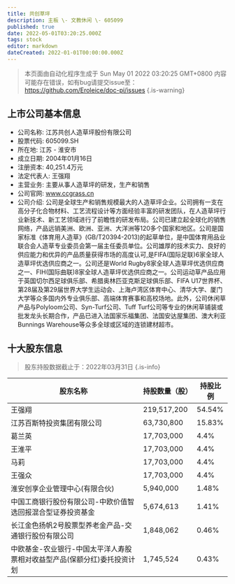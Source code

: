 ```yaml
---
title: 共创草坪
description: 主板 \- 文教休闲 \- 605099
published: true
date: 2022-05-01T03:20:25.000Z
tags: stock
editor: markdown
dateCreated: 2022-01-01T00:00:00.000Z
---
```


> 本页面由自动化程序生成于 Sun May 01 2022 03:20:25 GMT+0800
> 内容可能存在错误，如有bug请提交issue至：https://github.com/Eroleice/doc-pi/issues
{.is-warning}

## 上市公司基本信息
- 公司名称: 江苏共创人造草坪股份有限公司
- 股票代码: 605099.SH
- 所在地: 江苏 - 淮安市
- 成立日期: 2004年01月16日
- 注册资本: 40,251.4万元
- 法定代表人: 王强翔
- 主营业务: 主要从事人造草坪的研发，生产和销售
- 公司官网: www.ccgrass.cn
- 公司介绍: 公司是全球生产和销售规模最大的人造草坪企业。公司拥有一支在高分子化合物材料、工艺流程设计等方面经验丰富的研发团队，在人造草坪行业新技术、新工艺领域进行了前瞻性的研发布局。公司已建立起全球化的销售网络，产品远销美洲、欧洲、亚洲、大洋洲等120多个国家和地区。公司是国家标准《体育用人造草》(GB/T20394-2013)的起草单位，是中国体育用品业联合会人造草专业委员会第一届主任委员单位。公司雄厚的技术实力、良好的供应能力和优异的产品质量获得市场的高度认可,是FIFA(国际足联)6家全球人造草坪优选供应商之一。公司还是World Rugby8家全球人造草坪优选供应商之一、FIH(国际曲联)8家全球人造草坪优选供应商之一。公司运动草产品应用于英国切尔西足球俱乐部、希腊奥林匹亚克斯足球俱乐部、FIFA U17世界杯、第28届及第29届世界大学生运动会、上海卢湾区体育中心、清华大学、厦门大学等众多国内外专业俱乐部、高端体育赛事和高校场地。此外，公司休闲草产品与Polyloom公司、Syn-Turf公司、Tuff Turf公司等专业的休闲草铺装或批发龙头长期合作，产品已进入法国家乐福集团、法国安达屋集团、澳大利亚Bunnings Warehouse等众多全球或区域的连锁建材超市。


## 十大股东信息
> 股东持股数据截止于：2022年03月31日
{.is-info}

| 股东名称 | 持股数量（股） | 持股比例 |
| --- | --- | --- |
| 王强翔 | 219,517,200 | 54.54% |
| 江苏百斯特投资集团有限公司 | 63,730,800 | 15.83% |
| 葛兰英 | 17,703,000 | 4.4% |
| 王淮平 | 17,703,000 | 4.4% |
| 马莉 | 17,703,000 | 4.4% |
| 王强众 | 17,703,000 | 4.4% |
| 淮安创享企业管理中心(有限合伙) | 5,940,000 | 1.48% |
| 中国工商银行股份有限公司-中欧价值智选回报混合型证券投资基金 | 5,674,613 | 1.41% |
| 长江金色扬帆2号股票型养老金产品-交通银行股份有限公司 | 1,848,062 | 0.46% |
| 中欧基金-农业银行-中国太平洋人寿股票相对收益型产品(保额分红)委托投资计划 | 1,745,524 | 0.43% |




